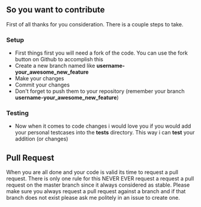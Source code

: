 ## So you want to contribute

First of all thanks for you consideration. There is a couple steps to take.

### Setup

 * First things first you will need a fork of the code. You can use the fork button on Github to accomplish this
 * Create a new branch named like **username-your_awesome_new_feature**
 * Make your changes
 * Commit your changes
 * Don't forget to push them to your repository (remember your branch **username-your_awesome_new_feature**)

### Testing

 * Now when it comes to code changes i would love you if you would add your personal testcases into the **tests** directory. This way i can **test** your addition (or changes)


## Pull Request

When you are all done and your code is valid its time to request a pull request. There is only one rule for this NEVER EVER request a request a pull request on the master
branch since it always considered as stable. Please make sure you always request a pull request against a branch and if that branch does not exist please ask me politely in
an issue to create one.